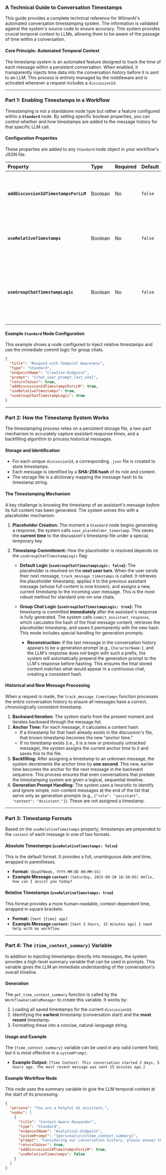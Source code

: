 ### **A Technical Guide to Conversation Timestamps**

This guide provides a complete technical reference for WilmerAI's automated conversation timestamping system. The
information is validated against the system's source code to ensure accuracy. This system provides crucial temporal
context to LLMs, allowing them to be aware of the passage of time within a conversation.

#### **Core Principle: Automated Temporal Context**

The timestamp system is an automated feature designed to track the time of each message within a persistent
conversation. When enabled, it transparently injects time data into the conversation history before it is sent to an
LLM. This process is entirely managed by the middleware and is activated whenever a request includes a `discussionId`.

-----

### **Part 1: Enabling Timestamps in a Workflow**

Timestamping is not a standalone node type but rather a feature configured within a **`Standard`** node. By setting
specific boolean properties, you can control whether and how timestamps are added to the message history for that
specific LLM call.

#### **Configuration Properties**

These properties are added to any `Standard` node object in your workflow's JSON file.

| Property                              | Type    | Required | Default | Description                                                                                                                                                                                                                                                                                                       |
|:--------------------------------------|:--------|:---------|:--------|:------------------------------------------------------------------------------------------------------------------------------------------------------------------------------------------------------------------------------------------------------------------------------------------------------------------|
| **`addDiscussionIdTimestampsForLLM`** | Boolean | No       | `false` | When set to `true`, the system will process the conversation history, adding a timestamp to the beginning of each message's content. This requires a `discussionId` to be active for the conversation.                                                                                                            |
| **`useRelativeTimestamps`**           | Boolean | No       | `false` | If `addDiscussionIdTimestampsForLLM` is `true`, setting this to `true` will format timestamps as relative strings (e.g., "[Sent 5 minutes ago]") instead of absolute date-time strings.                                                                                                                           |
| **`useGroupChatTimestampLogic`**      | Boolean | No       | `false` | If `true`, enables a special mode to handle group chats and generation prompts, committing the assistant's timestamp **immediately** after the response is generated. If `false` (default), the timestamp is committed on the **next user turn**, which is the recommended setting for standard one-on-one chats. |

#### **Example `Standard` Node Configuration**

This example shows a node configured to inject relative timestamps and use the immediate commit logic for group chats.

```json
{
  "title": "Respond with Temporal Awareness",
  "type": "Standard",
  "endpointName": "Creative-Endpoint",
  "prompt": "{chat_user_prompt_last_one}",
  "returnToUser": true,
  "addDiscussionIdTimestampsForLLM": true,
  "useRelativeTimestamps": true,
  "useGroupChatTimestampLogic": true
}
```

-----

### **Part 2: How the Timestamp System Works**

The timestamping process relies on a persistent storage file, a two-part mechanism to accurately capture assistant
response times, and a backfilling algorithm to process historical messages.

#### **Storage and Identification**

* For each unique `discussionId`, a corresponding `.json` file is created to store timestamps.
* Each message is identified by a **SHA-256 hash** of its role and content.
* The storage file is a dictionary mapping the message hash to its timestamp string.

#### **The Timestamping Mechanism**

A key challenge is knowing the timestamp of an assistant's message *before* its full content has been generated. The
system solves this with a placeholder mechanism.

1. **Placeholder Creation:** The moment a `Standard` node begins generating a response, the system calls
   `save_placeholder_timestamp`. This saves the **current time** to the discussion's timestamp file under a special,
   temporary key.

2. **Timestamp Commitment:** How the placeholder is resolved depends on the `useGroupChatTimestampLogic` flag:

    * **Default Logic (`useGroupChatTimestampLogic: false`):** The placeholder is resolved on the **next user turn**.
      When the user sends their next message, `track_message_timestamps` is called. It retrieves the placeholder
      timestamp, applies it to the previous assistant message (whose full content is now known), and assigns a new,
      current timestamp to the incoming user message. This is the most robust method for standard one-on-one chats.

    * **Group Chat Logic (`useGroupChatTimestampLogic: true`):** The timestamp is committed **immediately** after the
      assistant's response is fully generated. The system calls `commit_assistant_response`, which calculates the hash
      of the final message content, retrieves the placeholder timestamp, and saves it permanently with the new hash.
      This mode includes special handling for generation prompts:

        * **Reconstruction:** If the last message in the conversation history appears to be a generation prompt (e.g.,
          `CharacterName:`), and the LLM's response does *not* begin with such a prefix, the system will automatically
          prepend the generation prompt to the LLM's response before hashing. This ensures the final stored content
          matches what would appear in a continuous chat, creating a consistent hash.

#### **Historical and New Message Processing**

When a request is made, the `track_message_timestamps` function processes the entire conversation history to ensure all
messages have a correct, chronologically consistent timestamp.

1. **Backward Iteration:** The system starts from the present moment and iterates backward through the message list.
2. **Anchor Time:** For each message, it calculates a content hash.
    * If a timestamp for that hash already exists in the discussion's file, that known timestamp becomes the new "anchor
      time."
    * If no timestamp exists (i.e., it is a new or previously untracked message), the system assigns the current anchor
      time to it and saves this to the file.
3. **Backfilling:** After assigning a timestamp to an unknown message, the system decrements the anchor time by **one
   second**. This new, earlier time becomes the anchor for the next message in the backward sequence. This process
   ensures that even conversations that predate the timestamping system are given a logical, sequential timeline.
4. **Generation Prompt Handling:** The system uses a heuristic to identify and ignore simple, non-content messages at
   the end of the list that serve only as generation prompts (e.g., `{"role": "assistant", "content": "Assistant:"}`).
   These are not assigned a timestamp.

-----

### **Part 3: Timestamp Formats**

Based on the `useRelativeTimestamps` property, timestamps are prepended to the `content` of each message in one of two
formats.

#### **Absolute Timestamps** (`useRelativeTimestamps: false`)

This is the default format. It provides a full, unambiguous date and time, wrapped in parentheses.

* **Format:** `(DayOfWeek, YYYY-MM-DD HH:MM:SS)`
* **Example Message `content`:** `(Saturday, 2025-09-20 16:30:05) Hello, how can I assist you today?`

#### **Relative Timestamps** (`useRelativeTimestamps: true`)

This format provides a more human-readable, context-dependent time, wrapped in square brackets.

* **Format:** `[Sent {time} ago]`
* **Example Message `content`:** `[Sent 2 hours, 15 minutes ago] I need help with my workflow.`

-----

### **Part 4: The `{time_context_summary}` Variable**

In addition to injecting timestamps directly into messages, the system provides a high-level summary variable that can
be used in prompts. This variable gives the LLM an immediate understanding of the conversation's overall timeline.

#### **Generation**

The `get_time_context_summary` function is called by the `WorkflowVariableManager` to create this variable. It works by:

1. Loading all saved timestamps for the current `discussionId`.
2. Identifying the **earliest** timestamp (conversation start) and the **most recent** timestamp.
3. Formatting these into a concise, natural-language string.

#### **Usage and Example**

The `{time_context_summary}` variable can be used in any valid content field, but it is most effective in a
`systemPrompt`.

* **Example Output:**
  `[Time Context: This conversation started 2 days, 5 hours ago. The most recent message was sent 15 minutes ago.]`

#### **Example Workflow Node**

This node uses the summary variable to give the LLM temporal context at the start of its processing.

```json
{
  "persona": "You are a helpful AI assistant.",
  "nodes": [
    {
      "title": "Context-Aware Responder",
      "type": "Standard",
      "endpointName": "Analytical-Endpoint",
      "systemPrompt": "{persona}\n\n{time_context_summary}",
      "prompt": "Considering our conversation history, please answer the user's latest question: {chat_user_prompt_last_one}",
      "returnToUser": true,
      "addDiscussionIdTimestampsForLLM": true,
      "useRelativeTimestamps": false
    }
  ]
}
```